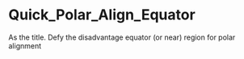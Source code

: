 # Quick_Polar_Align_Equator
As the title. Defy the disadvantage equator (or near) region for polar alignment

